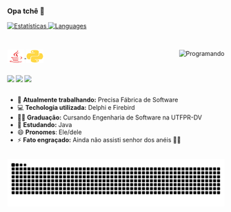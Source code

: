 ### Opa tchê 👋
<div>
  <a href="https://github.com/igor-cobra">
  <img height="125em" src="https://github-readme-stats.vercel.app/api?username=igor-cobra&show_icons=true&theme=tokyonight&include_all_commits=true&count_private=true&locale=pt-br" alt="Estatísticas"/>
  <img height="125em" src="https://github-readme-stats.vercel.app/api/top-langs/?username=igor-cobra&layout=compact&langs_count=7&theme=tokyonight&locale=pt-br" alt="Languages"/>
</div>

##
<div style="display: inline_block"><br>
  <img align="center" alt="Java" height="30" width="40" src="https://raw.githubusercontent.com/devicons/devicon/master/icons/java/java-plain.svg">
  <img align="center" alt="Python" height="30" width="40" src="https://raw.githubusercontent.com/devicons/devicon/master/icons/python/python-plain.svg">
  <img height="25em" align="right" alt="Programando" src="https://i.gifer.com/9TLY.gif">
</div>

##
<div> 
  <a href="https://instagram.com/ig_kobra" target="_blank"><img src="https://img.shields.io/badge/-Instagram-%23E4405F?style=for-the-badge&logo=instagram&logoColor=white" target="_blank"></a>
  <a href = "mailto:igor.cobra.kp@gmail.com"><img src="https://img.shields.io/badge/-Gmail-%23333?style=for-the-badge&logo=gmail&logoColor=white" target="_blank"></a>
  <a href="https://br.linkedin.com/in/igor-cobra" target="_blank"><img src="https://img.shields.io/badge/-LinkedIn-%230077B5?style=for-the-badge&logo=linkedin&logoColor=white" target="_blank"></a> 
</div>

##
- 🔭 **Atualmente trabalhando:** Precisa Fábrica de Software
- 💻 **Techologia utilizada:** Delphi e Firebird
- 👨‍🎓 **Graduação:** Cursando Engenharia de Software na UTFPR-DV
- 🌱 **Estudando:** Java
- 😄 **Pronomes**: Ele/dele
- ⚡ **Fato engraçado:** Ainda não assisti senhor dos anéis 🤦‍♂️

##
![Snake animation](https://github.com/igor-cobra/igor-cobra/blob/output/github-contribution-grid-snake.svg)


<!--
### Hi there 👋


**igor-cobra/igor-cobra** is a ✨ _special_ ✨ repository because its `README.md` (this file) appears on your GitHub profile.

Here are some ideas to get you started:

- 🔭 I’m currently working on ...
- 🌱 I’m currently learning ...
- 👯 I’m looking to collaborate on ...
- 🤔 I’m looking for help with ...
- 💬 Ask me about ...
- 📫 How to reach me: ...
- 😄 Pronouns: ...
- ⚡ Fun fact: ...
-->
